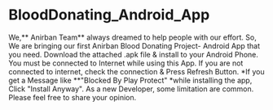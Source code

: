 # BloodDonating_Android_App
We,** Anirban Team** always dreamed to help people with our effort. So, We are bringing our first Anirban Blood Donating Project- Android App that you need. Download the attached .apk file &amp; install to your Android Phone. You must be connected to Internet while using this App. If you are not connected to internet, check the connection &amp; Press Refresh Button. *If you get a Message like **"Blocked By Play Protect" *while installing the app, Click "Install Anyway". As a new Developer, some limitation are common. Please feel free to share your opinion.
